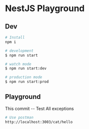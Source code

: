 # NestJS Playground

## Dev

```bash
# Install
npm i

# development
$ npm run start

# watch mode
$ npm run start:dev

# production mode
$ npm run start:prod
```

## Playground

This commit -- Test All exceptions

```bash
# Use postman
http://localhost:3003/cat/hello
```
